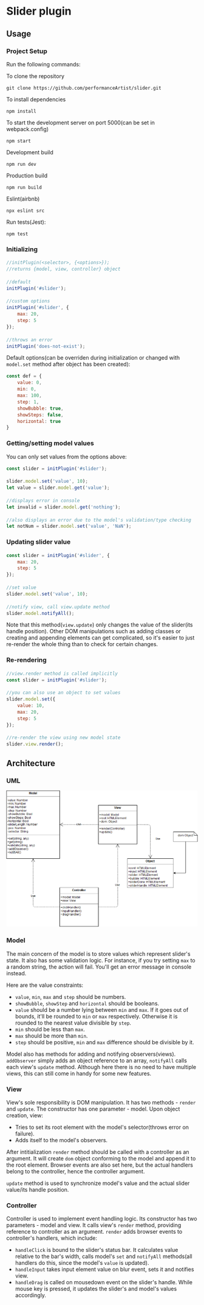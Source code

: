 # Slider plugin

## Usage

### Project Setup

Run the following commands:

To clone the repository

```
git clone https://github.com/performanceArtist/slider.git
```

To install dependencies

```
npm install
```

To start the development server on port 5000(can be set in webpack.config)

```shell
npm start
```

Development build

```shell
npm run dev
```

Production build

```
npm run build
```

Eslint(airbnb)

```
npx eslint src
```

Run tests(Jest):

```
npm test
```

### Initializing

```js
//initPlugin(<selector>, {<options>});
//returns {model, view, controller} object

//default
initPlugin('#slider');

//custom options
initPlugin('#slider', {
    max: 20,
    step: 5
});

//throws an error
initPlugin('does-not-exist');
```

Default options(can be overriden during initialization or changed with `model.set` method after object has been created):

```js
const def = {
    value: 0,
    min: 0,
    max: 100,
    step: 1,
    showBubble: true,
    showSteps: false,
    horizontal: true
}
```

### Getting/setting model values

You can only set values from the options above:

```js
const slider = initPlugin('#slider');

slider.model.set('value', 10);
let value = slider.model.get('value');

//displays error in console
let invalid = slider.model.get('nothing');

//also displays an error due to the model's validation/type checking
let notNum = slider.model.set('value', 'NaN');
```

### Updating slider value

```js
const slider = initPlugin('#slider', {
    max: 20,
    step: 5
});

//set value
slider.model.set('value', 10);

//notify view, call view.update method
slider.model.notifyAll();
```

Note that this method(`view.update`) only changes the value of the slider(its handle position). Other DOM manipulations such as adding classes or creating and appending elements can get complicated, so it's easier to just re-render the whole thing than to check for certain changes.

### Re-rendering

```js
//view.render method is called implicitly
const slider = initPlugin('#slider');

//you can also use an object to set values
slider.model.set({
    value: 10,
    max: 20,
    step: 5
});

//re-render the view using new model state
slider.view.render();
```

## Architecture

### UML

![UML diagram](diagram.png)

### Model

The main concern of the model is to store values which represent slider's state. It also has some validation logic. For instance, if you try setting `max` to a random string, the action will fail. You'll get an error message in console instead. 

Here are the value constraints:

* `value`, `min`, `max` and `step` should be numbers.
* `showBubble`, `showStep` and `horizontal` should be booleans.
* `value` should be a number lying between `min` and `max`. If it goes out of bounds, it'll be rounded to `min` or `max` respectively. Otherwise it is rounded to the nearest value divisible by `step`.
* `min` should be less than `max`.
* `max` should be more than `min`.
* `step` should be positive, `min` and `max` difference should be divisible by it.

Model also has methods for adding and notifying observers(views). `addObserver` simply adds an object reference to an array, `notifyAll` calls each view's `update` method. Although here there is no need to have multiple views, this can still come in handy for some new features.

### View

View's sole responsibility is DOM manipulation. It has two methods - `render` and `update`. The constructor has one parameter - model. Upon object creation, view:

* Tries to set its root element with the model's selector(throws error on failure).
* Adds itself to the model's observers.

After intitialization `render` method should be called with a controller as an argument. It will create `dom` object conforming to the model and append it to the root element. Browser events are also set here, but the actual handlers belong to the controller, hence the controller argument.

`update` method is used to synchronize model's value and the actual slider value/its handle position.

### Controller

Controller is used to implement event handling logic. Its constructor has two parameters - model and view. It calls view's `render` method, providing reference to controller as an argument. `render` adds browser events to controller's handlers, which include:

* `handleClick` is bound to the slider's status bar. It calculates value relative to the bar's width, calls model's `set` and `notifyAll` methods(all handlers do this, since the model's `value` is updated).
* `handleInput` takes input element value on blur event, sets it and notifies view.
* `handleDrag` is called on mousedown event on the slider's handle. While mouse key is pressed, it updates the slider's and model's values accordingly.